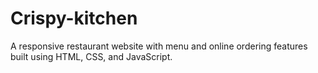 # Crispy-kitchen
A responsive restaurant website with menu and online ordering features built using HTML, CSS, and JavaScript.
